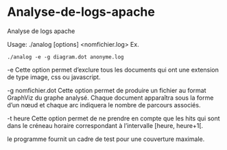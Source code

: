 # Analyse-de-logs-apache
Analyse de logs apache


Usage: ./analog [options] <nomfichier.log>
Ex. 
```
./analog -e -g diagram.dot anonyme.log
```

-e Cette option permet d’exclure tous les documents qui ont une extension de type image, css ou javascript. 

-g nomfichier.dot
Cette option permet de produire un fichier au format GraphViz du graphe analysé. Chaque
document apparaîtra sous la forme d’un nœud et chaque arc indiquera le nombre de parcours
associés.

-t heure
Cette option permet de ne prendre en compte que les hits qui sont dans le créneau horaire
correspondant à l’intervalle [heure, heure+1[.

le programme fournit un cadre de test pour une couverture maximale.